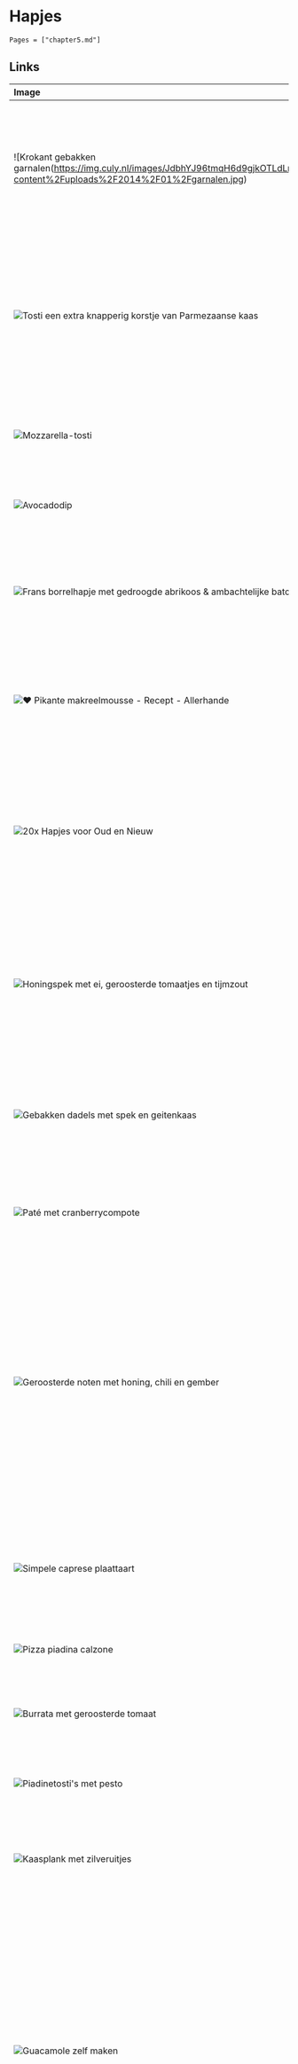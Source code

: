  # Hapjes
 
 ```@contents
Pages = ["chapter5.md"]
```

## Links

| Image| Link / Description |
| :--- | :--- |
| ![Krokant gebakken garnalen(https://img.culy.nl/images/JdbhYJ96tmqH6d9gjkOTLdLmqDQ=/860x303/filters:quality(80):format(jpeg):background_color(fff)/https%3A%2F%2Fwww.culy.nl%2Fwp-content%2Fuploads%2F2014%2F01%2Fgarnalen.jpg) | **[Krokant gebakken garnalen](https://www.culy.nl/recepten/goddelijke-snack-krokant-gebakken-garnalen/)**``\\``Serveer deze krokante garnalen tijdens de borrel en iedereen is meteen je beste vriend! En al helemaal als je er een (zelfgemaakte) pittige dipsaus of bijvoorbeeld Sriracha bij serveert. |
| ![Tosti een extra knapperig korstje van Parmezaanse kaas](https://img.culy.nl/images/3EsjBqYBen9R_u7ty6wqCgYj9tI=/860x303/smart/filters:quality(80):format(jpeg):background_color(fff)/https%3A%2F%2Fwww.culy.nl%2Fwp-content%2Fuploads%2F2021%2F02%2Fphoto-1608949621253-4eedba1d6b95-e1612972906539.jpeg) | **[Tosti een extra knapperig korstje van Parmezaanse kaas](https://www.culy.nl/koken-bakken/tosti-korstje-parmezaanse-kaas/)**``\\``Wat is er lekkerder dan een good old tosti met een royale laag kaas? Juist ja: een tosti met een knapperig korstje van Parmezaanse kaas langs de buitenkant. Aan alle kaaslovers: deze is voor jullie |
| ![Moz­za­rel­la-tos­ti](https://static.ah.nl/static/recepten/img_006329_890x594_JPG.jpg) | **[Moz­za­rel­la-tos­ti](https://www.ah.nl/allerhande/recept/R-R615104/mozzarella-tosti)**``\\``Snijd de korstjes van het brood. Klop de eieren los met de melk en 1/2 tl zout en laat het brood er 2 min... |
| ![Avo­ca­do­dip](https://static.ah.nl/static/recepten/img_006600_890x594_JPG.jpg) | **[Avo­ca­do­dip](https://www.ah.nl/allerhande/recept/R-R646730/avocadodip)**``\\``Prak de avocado met een vork tot puree. Voeg de zure room en tabasco... |
| ![Frans borrelhapje met gedroogde abrikoos & ambachtelijke baton](https://static.ah.nl/static/recepten/img_RAM_PRD125287_890x594_JPG.jpg) | **[Frans borrelhapje met gedroogde abrikoos & ambachtelijke baton](https://www.ah.nl/allerhande/recept/R-R1193207/frans-borrelhapje-met-gedroogde-abrikoos-en-ambachtelijke-baton)**``\\``Wat krijg je als je brie, worst, abrikoos en rucola combineert? Alle gekheid op een stokje! |
| ![♥ Pikante makreelmousse - Recept - Allerhande](https://static.ah.nl/static/recepten/img_002603_445x297_JPG.jpg) | **[♥ Pikante makreelmousse - Recept - Allerhande](https://www.ah.nl/allerhande/recept/R-R231362/pikante-makreelmousse)**``\\``Vel van makreel verwijderen en makreel boven schaal in stukjes verdelen. Roomkaas met vork... |
| ![20x Hapjes voor Oud en Nieuw](https://www.francescakookt.nl/wp-content/uploads/2016/11/tijd_voor_een_feestje_pimp_je_kaasplank_uitgelicht_1.jpg) | **[20x Hapjes voor Oud en Nieuw](https://www.francescakookt.nl/20x-hapjes-voor-oud-en-nieuw/)**``\\``Zo, ik gooi nog even wat heerlijke hapjes bij jullie naar binnen voor Oud en Nieuw! Hoef je alleen nog even boodschappen te doen en dan kun je gelijk al aan de slag. Dat wordt genieten. Hele fijne jaarwisseling, lieve foodies van me! |
| ![Honingspek met ei, geroosterde tomaatjes en tijmzout](https://deliciousmagazine.nl/site/app/uploads/2017/10/klaar16-681x1024.jpg) | **[Honingspek met ei, geroosterde tomaatjes en tijmzout](https://deliciousmagazine.nl/site/2017/11/22/honingspek-met-ei/)**``\\``Trakteer jezelf of iemand anders op zondagochtend op dit heerlijke ontbijt met honingspek, ei, geroosterde tomaatjes en tijmzout. Ook geschikt voor het kerst- of paasontbijt. |
| ![Gebakken dadels met spek en geitenkaas](https://img.culy.nl/images/WvIDyUiGSXpl_3rnbN5po083HaY=/768x271/smart/filters:format(jpeg):quality(80)/https%3A%2F%2Fwww.culy.nl%2Fwp-content%2Fuploads%2F2016%2F03%2FDadels-met-spek-en-geitenkaas.jpg) | **[Gebakken dadels met spek en geitenkaas](https://www.culy.nl/recepten/gebakken-dadels-met-spek-en-geitenkaas/)**``\\``Het perfecte hapje voor tijdens de borrel? Deze gebakken dadels met spek en geitenkaas vindt bijna iedereen lekker en ze staan zo op tafel!  |
| ![Pa­té met cran­ber­ry­com­po­te](https://static.ah.nl/static/recepten/img_046752_445x297_JPG.jpg) | **[Pa­té met cran­ber­ry­com­po­te](https://www.ah.nl/allerhande/recept/R-R1021348/pate-met-cranberrycompote)**``\\``De paté koop je kant-en-klaar, de compote maak je zelf van verse cranberry’s, rozijnen, kaneel en tijm. |
| ![Geroosterde noten met honing, chili en gember](https://www.francescakookt.nl/wp-content/uploads/geroosterde-noten-met-honing-chili-en-gember-31.jpg) | **[Geroosterde noten met honing, chili en gember](https://www.francescakookt.nl/geroosterde-noten-met-honing-chili-en-gember/)**``\\``Er komen veel pakketjes hier binnen. Met nieuwe producten, uitnodigingen en soms ook met regelrechte onzin. Met die onzin val ik jullie niet lastig, met de echt lekkere dingen wel. Zoals de ‘honingheerlijkheden’ van deBijZaak. Ze stuurden mij een selectie van hun producten, waaronder de honing met lamsoor, pecannoten in honing en de hete honing met sinaasappel. |
| ![Simpele caprese plaattaart](https://img.culy.nl/images/jVlUQfwSLeXTezehB3bvR_uGQp8=/768x271/smart/filters:format(jpeg):quality(80)/https%3A%2F%2Fwww.culy.nl%2Fwp-content%2Fuploads%2F2014%2F10%2FIMG_6790.jpg) | **[Simpele caprese plaattaart](https://www.culy.nl/recepten/simpele-caprese-plaattaart/)**``\\``Voor deze caprese plaattaart van Beginspiration heb je maar weinig nodig. Ideaal voor als je een beetje op je budget wilt letten, maar toch lekker wilt kunnen eten. |
| ![Piz­za pia­di­na cal­zo­ne](https://static.ah.nl/static/recepten/img_094720_445x297_JPG.jpg) | **[Piz­za pia­di­na cal­zo­ne](https://www.ah.nl/allerhande/recept/R-R1189010/pizza-piadina-calzone)**``\\``Doet het altijd goed op feestjes en borrels. |
| ![Bur­ra­ta met ge­roos­ter­de to­maat](https://static.ah.nl/static/recepten/img_094306_445x297_JPG.jpg) | **[Bur­ra­ta met ge­roos­ter­de to­maat](https://www.ah.nl/allerhande/recept/R-R1064544/burrata-met-geroosterde-tomaat)**``\\``Deze onweerstaanbare mozzarellasoort heeft een fluweelzachte vulling. Dit je echt moet proeven! |
| ![Pia­di­ne­tos­ti's met pes­to](https://static.ah.nl/static/recepten/img_094716_445x297_JPG.jpg) | **[Pia­di­ne­tos­ti's met pes­to](https://www.ah.nl/allerhande/recept/R-R1189046/piadinetosti-s-met-pesto)**``\\``Echt Italiaans platbrood met echt Italiaanse beleg. Wat is het leven toch mooi. |
| ![Kaas­plank met zil­ver­ui­tjes](https://static.ah.nl/static/recepten/img_007698_445x297_JPG.jpg) | **[Kaas­plank met zil­ver­ui­tjes](https://www.ah.nl/allerhande/recept/R-R767094/kaasplank-met-zilveruitjes)**``\\``Doe de zilveruitjes met vocht in een steelpan. Voeg de rozijnen, basterdsuiker, ketchup en kerriepoeder... |
| ![Guacamole zelf maken](https://www.francescakookt.nl/wp-content/uploads/Guacamole-zelf-maken_1_uitgelicht1.jpg) | **[Guacamole zelf maken](https://www.francescakookt.nl/guacamole-zelf-maken/)**``\\``Verjaardagen worden bij ons thuis altijd gevierd met zelfgemaakte hapjes voor de visite. Geen culinaire hoogstandjes, maar gewoon lekkere ‘homemade’ snacks en dips voor bij een glas wijn of een biertje. Dat houdt over het algemeen dus niet in dat ik dagen in de keuken sta. Ik wil best een dagje wat aan de voorbereiding doen, maar als er een feestje is wil ik onder de mensen zijn! Daarom is guacamole zelf maken zo’n succes. Niet alleen is het zo gemaakt, het is ook nog eens heerlijk. |
| ![Ma­kreel in wit­te-wijn­ma­ri­na­de](https://static.ah.nl/static/recepten/img_011238_445x297_JPG.jpg) | **[Ma­kreel in wit­te-wijn­ma­ri­na­de](https://www.ah.nl/allerhande/recept/R-R668968/makreel-in-witte-wijnmarinade)**``\\``trooi de korianderzaadjes op een plank en kneus ze met een houten lepel of breed mes. Snijd de citroen... |
||


## Gemarineerde zilveruitjes

Giet 1 pot zilveruitjes (340 gr.) af en doe ze met 100 ml witte wijn, 1 el olie en 1 eetlepel ( verse) tijm in een pannetje. Laat in 10-15 minuten alle vocht verdampen en laat dan afkoelen tot kamertemperatuur.

## Kruidenstengel - Za’atar

##### Nodig
- Bladerdeeg
- 1 eierdooier
- Za’atar
- Grof zeezout


##### Bereiden
1. Smeer het bladerdeeg dun in met eierdooier
2. Strooi hier de kruiden en iets grof zout overheen
3. Snij nu mooie rechte banen van 1 cm.  breed
4. Draai de stebgel op, zodat er een mooie spiraal ontstaat.
5. Bak de stengels ca. 18 minuten op180 gr.


## Pesto di Fave

Tuinbonen pesto

##### Bereiding

Dop de tuinbonen. Breng een steelpannetje met water aan de kook en laat hierin de tuinbonen 4 minuten koken. Giet de tuinbonen af in een vergiet en spoel even af onder koud water.
 
Bak de sneden ciabatta in de olie goudbruin en laat afkoelen. Beleg de ciabatta's met het levertjesmengsel en garneer met blaadjes rucola.
 
Rasp 75 gram kaas, pers een halve citroen uit en pers een taantje knoflook uit.
 
Pureer de tuinbonen met de blaadjes munt en de knoflook. Giet er langzaam de olijfolie bij en het sap van de citroen. Meng er als laatste de kaas doorheen
 
Gril de sneetjes stokbrood tot ze goudbruin en krokant zijn. besmeer elk sneetje met wat tuinbonenpesto en er een dun plakje kaas op (dat gaat het makkelijkste met een dunschiller).
 

##### Ingrediënten
- 150 gram tuinbonen  		
- 75 gram parmezaanse kaas  		
- 4 blaadjes munt  		
- 70 ml extra vergine olijfolie  		
- 10 sneetjes ciabatta  		
 
## Crostini met Zalm- of Tonijnspread

Voorgerecht voor 4 personen

##### Bereiding

Ciabatta sneden in olie goudbruin bakken. Plakken (nog warm) insmeren met knoflook en besprenkelen met olijfolie. Zalm (tonijn) laten uitlekken en bij de zalm vel en graatjes verwijderen. In kom zalm (tonijn) met mayonaise, ansjovis en 2 el. kappertjes mengen. Met zout en peper op smaak brengen. Sneetjes ciabatta besmeren met het zalm (tonijn) mengsel en met de rest van de kappertjes garneren.
 

##### Ingrediënten
- Ciabatta, 2 sneden per persoon  		
- 1 teentje knoflook  		
- 3 eetlepels olijfolie  		
- 1 blikje rode zalm (213 gr.) of blikje Tonijn op water  		
- 3 eetlepels mayonaise  		
- 2 ansjovis filets (afgespoeld en fijngesneden)  		
- 3 eetlepels kappertjes  		
 

 ## Wortelsoufflé met gefrituurde salie en ui

Bij- of voorgerecht | 4 personen

##### Ingredienten
- 400 g wortelen
- 8 el milde olijfolie
- 2 zoete uien, in halve ringen
- 3 teentjes knoflook, in plakjes
- 1 bosje salie
- olie om te frituren
- 3 eieren, gesplitst

Ook nodig: 4 kleine, hoge rechte soufflévormpjes (ramequins), ingevet

##### Bereiden

1. Snijd de wortels in stukken en kook in een laagje water met wat zout met deksel op de pan in 15-20 min. gaar. Je kunt ze ook gaar stomen.*
2. Verwarm intussen 4 el olijfolie en bak de helft van de zoete ui en knoflook in 20 min. op laag vuur tot ze zacht, zoet en glazig zijn. Giet de wortels af en pureer ze met de ui en knoflook tot een zachte puree. Breng goed op smaak met peper en zout.
3. Pluk intussen de blaadjes salie en frituur ze kort in een laagje olie tot knapperig maar nog niet goudbruin.
4. Verwarm de oven voor op 180°C.
5. Klop de eiwitten stijf in een schone kom. Schep nu eerst de eidooiers en daarna tweederde van de gefrituurde salie door de wortelpuree. Spatel dan de eiwitten luchtig erdoor.
6. Verdeel de puree over de vormpjes en bak ze in 35 min. goudbruin en gaar.
7. Verhit de rest van de olie en bak hierin de rest van de ui in 15 min. goudbruin op middelhoog vuur.
8. Serveer de souffleetjes met wat gebakken ui en de rest van de gefrituurde salie erop.

Bereiden ± 35 min. / oven ± 35 min.

RECEPTEN MERIJN TOL FOTOGRAFIE ERIC VAN LOKVEN STYLING JET KRINGS BEREIDING JACQUELINE PIETROWSKI BEWERKING TRUDELIES SCHOUTEN